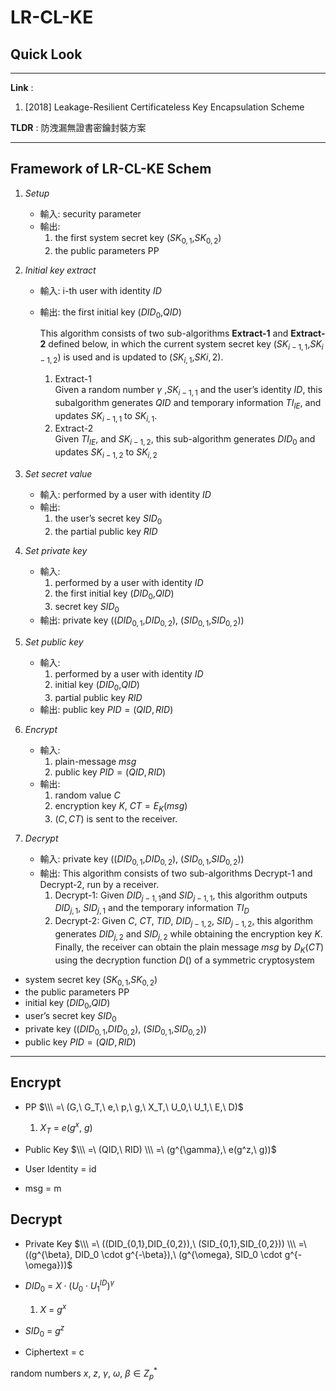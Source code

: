 # LR-CL-KE

## Quick Look

---

**Link** :

1. [2018] Leakage-Resilient Certificateless Key Encapsulation Scheme

**TLDR** : 防洩漏無證書密鑰封裝方案

---

## Framework of LR-CL-KE Schem

1. _Setup_
   - 輸入: security parameter
   - 輸出:
     1. the first system secret key ($SK_{0, 1}$,$SK_{0, 2}$)
     2. the public parameters PP
2. _Initial key extract_

   - 輸入: i-th user with identity $ID$
   - 輸出: the first initial key ($DID_0$,$QID$)

     This algorithm consists of two sub-algorithms **Extract-1** and **Extract-2** defined below, in which the current system secret key ($SK_{i−1,1}$,$SK_{i−1,2}$) is used and is updated to ($SK_{i,1}$,$SK{i,2}$).

     1. Extract-1  
        Given a random number $γ$ ,$SK_{i−1,1}$ and the user’s identity $ID$, this subalgorithm generates $QID$ and temporary information $TI_{IE}$, and updates $SK_{i−1,1}$ to $SK_{i,1}$.
     2. Extract-2  
        Given $TI_{IE}$, and $SK_{i−1,2}$, this sub-algorithm generates $DID_0$ and updates $SK_{i−1,2}$ to $SK_{i,2}$

3. _Set secret value_

   - 輸入: performed by a user with identity $ID$
   - 輸出:
     1. the user’s secret key $SID_0$
     2. the partial public key $RID$

4. _Set private key_

   - 輸入:
     1. performed by a user with identity $ID$
     2. the first initial key ($DID_0$,$QID$)
     3. secret key $SID_0$
   - 輸出: private key (($DID_{0,1}$,$DID_{0,2}$), ($SID_{0,1}$,$SID_{0,2}$))

5. _Set public key_

   - 輸入:
     1. performed by a user with identity $ID$
     2. initial key ($DID_0$,$QID$)
     3. partial public key $RID$
   - 輸出: public key $PID = (QID,RID)$

6. _Encrypt_

   - 輸入:
     1. plain-message $msg$
     2. public key $PID = (QID,RID)$
   - 輸出:
     1. random value $C$
     2. encryption key $K$, $CT = E_K(msg)$
     3. $(C,CT)$ is sent to the receiver.

7. _Decrypt_
   - 輸入: private key (($DID_{0,1}$,$DID_{0,2}$), ($SID_{0,1}$,$SID_{0,2}$))
   - 輸出: This algorithm consists of two sub-algorithms Decrypt-1 and Decrypt-2, run by a receiver.
     1. Decrypt-1: Given $DID_{j−1,1}$and $SID_{j−1,1}$, this algorithm outputs $DID_{j,1}$, $SID_{j,1}$ and the temporary information $TI_D$
     2. Decrypt-2: Given $C,\ CT,\ TID,\ DID_{j−1,2},\ SID_{j−1,2}$, this algorithm generates $DID_{j,2}$ and $SID_{j,2}$ while obtaining the encryption key $K$. Finally, the receiver can obtain the plain message $msg$ by $D_K(CT)$ using the decryption function $D()$ of a symmetric cryptosystem

- system secret key ($SK_{0, 1}$,$SK_{0, 2}$)
- the public parameters PP
- initial key ($DID_0$,$QID$)
- user’s secret key $SID_0$
- private key (($DID_{0,1}$,$DID_{0,2}$), ($SID_{0,1}$,$SID_{0,2}$))
- public key $PID = (QID,RID)$

---

## Encrypt

- PP
  $\\\ =\ (G,\ G_T,\ e,\ p,\ g,\ X_T,\ U_0,\ U_1,\ E,\ D)$

  1. $X_T\ =\ e(g^x,\ g)$

- Public Key
  $\\\ =\ (QID,\ RID)
  \\\ =\ (g^{\gamma},\ e(g^z,\ g))$

- User Identity = id

- msg = m

## Decrypt

- Private Key
  $\\\ =\ ((DID_{0,1},DID_{0,2}),\ (SID_{0,1},SID_{0,2})) \\\ =\ ((g^{\beta}, DID_0 \cdot g^{-\beta}),\ (g^{\omega}, SID_0 \cdot g^{-\omega}))$

- $DID_0\ =\ X \cdot (U_0 \cdot U_1^{ID})^{\gamma}$

  1. $X\ =\ g^x$

- $SID_0\ =\ g^z$

- Ciphertext = c

random numbers $x,\ z,\ \gamma,\ \omega,\ \beta \in Z_p^*$
